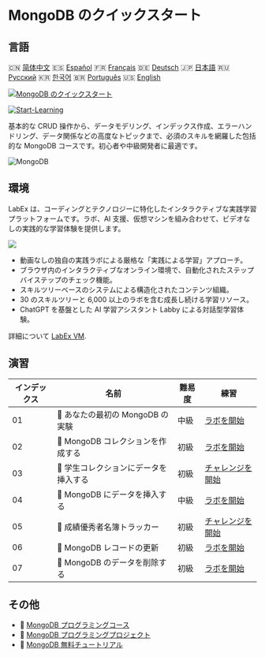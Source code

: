 # MongoDB のクイックスタート

## 言語

🇨🇳 [简体中文](README_zh.md) 🇪🇸 [Español](README_es.md) 🇫🇷 [Français](README_fr.md) 🇩🇪 [Deutsch](README_de.md) 🇯🇵 [日本語](README_ja.md) 🇷🇺 [Русский](README_ru.md) 🇰🇷 [한국어](README_ko.md) 🇧🇷 [Português](README_pt.md) 🇺🇸 [English](README.md) 

[![MongoDB のクイックスタート](https://cover-creator.labex.io/quick-start-with-mongodb.png?lang=ja)](https://labex.io/ja/courses/quick-start-with-mongodb)

[![Start-Learning](https://img.shields.io/badge/Start-Learning-whitesmoke?style=for-the-badge)](https://labex.io/ja/courses/quick-start-with-mongodb)

基本的な CRUD 操作から、データモデリング、インデックス作成、エラーハンドリング、データ関係などの高度なトピックまで、必須のスキルを網羅した包括的な MongoDB コースです。初心者や中級開発者に最適です。

![MongoDB](https://img.shields.io/badge/MongoDB-whitesmoke?style=for-the-badge&logo=mongodb)


## 環境

LabEx は、コーディングとテクノロジーに特化したインタラクティブな実践学習プラットフォームです。ラボ、AI 支援、仮想マシンを組み合わせて、ビデオなしの実践的な学習体験を提供します。

![](https://tutorial-screenshot.getvm.io/images/vm-1725247253.png)

- 動画なしの独自の実践ラボによる厳格な「実践による学習」アプローチ。
- ブラウザ内のインタラクティブなオンライン環境で、自動化されたステップバイステップのチェック機能。
- スキルツリーベースのシステムによる構造化されたコンテンツ組織。
- 30 のスキルツリーと 6,000 以上のラボを含む成長し続ける学習リソース。
- ChatGPT を基盤とした AI 学習アシスタント Labby による対話型学習体験。

詳細について [LabEx VM](https://support.labex.io/using-labex/virtual-machine).

## 演習

|   インデックス | 名前                                  | 難易度   | 練習                                                                                                                         |
|----------------|---------------------------------------|----------|------------------------------------------------------------------------------------------------------------------------------|
|             01 | 📖 あなたの最初の MongoDB の実験      | 中級     | <a target='_blank' href='https://labex.io/ja/tutorials/mongodb-your-first-mongodb-lab-420660'>ラボを開始</a>                 |
|             02 | 📖 MongoDB コレクションを作成する     | 初級     | <a target='_blank' href='https://labex.io/ja/tutorials/mongodb-create-mongodb-collection-420695'>ラボを開始</a>              |
|             03 | 🎯 学生コレクションにデータを挿入する | 初級     | <a target='_blank' href='https://labex.io/ja/tutorials/mongodb-populate-the-students-collection-425481'>チャレンジを開始</a> |
|             04 | 📖 MongoDB にデータを挿入する         | 中級     | <a target='_blank' href='https://labex.io/ja/tutorials/mongodb-insert-data-in-mongodb-420696'>ラボを開始</a>                 |
|             05 | 🎯 成績優秀者名簿トラッカー           | 初級     | <a target='_blank' href='https://labex.io/ja/tutorials/mongodb-honor-roll-tracker-425476'>チャレンジを開始</a>               |
|             06 | 📖 MongoDB レコードの更新             | 初級     | <a target='_blank' href='https://labex.io/ja/tutorials/mongodb-update-mongodb-records-420823'>ラボを開始</a>                 |
|             07 | 📖 MongoDB のデータを削除する         | 初級     | <a target='_blank' href='https://labex.io/ja/tutorials/mongodb-delete-mongodb-data-420822'>ラボを開始</a>                    |

## その他

- 🔗 [MongoDB プログラミングコース](https://github.com/labex-labs/awesome-programming-courses)
- 🔗 [MongoDB プログラミングプロジェクト](https://github.com/labex-labs/awesome-programming-projects)
- 🔗 [MongoDB 無料チュートリアル](https://github.com/labex-labs/mongodb-free-tutorials)

